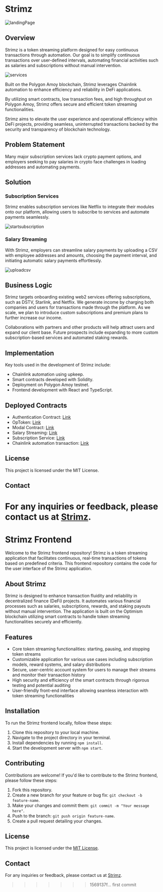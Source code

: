 
# Strimz

![landingPage](https://github.com/Signor1/token-stream/assets/107637548/ce42b4a0-bb46-401d-b5a1-e8f983d558dd)


## Overview

Strimz is a token streaming platform designed for easy continuous transactions through automation. Our goal is to simplify continuous transactions over user-defined intervals, automating financial activities such as salaries and subscriptions without manual intervention.

![services](https://github.com/Signor1/token-stream/assets/107637548/ca8962cd-7861-4190-84c4-6d33d7ba152e)

Built on the Polygon Amoy blockchain, Strimz leverages Chainlink automation to enhance efficiency and reliability in DeFi applications. 

By utilizing smart contracts, low transaction fees, and high throughput on Polygon Amoy, Strimz offers secure and efficient token streaming functionalities.

Strimz aims to elevate the user experience and operational efficiency within DeFi projects, providing seamless, uninterrupted transactions backed by the security and transparency of blockchain technology.

## Problem Statement

Many major subscription services lack crypto payment options, and employers seeking to pay salaries in crypto face challenges in loading addresses and automating payments.

## Solution

### Subscription Services

Strimz enables subscription services like Netflix to integrate their modules onto our platform, allowing users to subscribe to services and automate payments seamlessly.

![startsubscription](https://github.com/Signor1/token-stream/assets/107637548/25beb888-9450-45cc-9e55-7446d7c37ff6)


### Salary Streaming

With Strimz, employers can streamline salary payments by uploading a CSV with employee addresses and amounts, choosing the payment interval, and initiating automatic salary payments effortlessly.

![uploadcsv](https://github.com/Signor1/token-stream/assets/107637548/c20d4920-edcf-4780-8701-2195adfd288a)


## Business Logic

Strimz targets onboarding existing web2 services offering subscriptions, such as DSTV, Starlink, and Netflix. We generate income by charging both companies and users for transactions made through the platform. As we scale, we plan to introduce custom subscriptions and premium plans to further increase our income.

Collaborations with partners and other products will help attract users and expand our client base. Future prospects include expanding to more custom subscription-based services and automated staking rewards.

## Implementation

Key tools used in the development of Strimz include:

- Chainlink automation using upkeep.
- Smart contracts developed with Solidity.
- Deployment on Polygon Amoy testnet.
- Frontend development with React and TypeScript.

## Deployed Contracts

- Authentication Contract: [Link](https://amoy.polygonscan.com/address/0xdFf7Ebb3f88D5D097F08C5522115D0656cB42314)
- OpToken: [Link](https://sepolia-blockscout.lisk.com/address/0xcFb19dee1Fc394134074FF32D80474c45484A211)
- Modal Contract: [Link](https://amoy.polygonscan.com/address/0xe65f9bfc05AEA49E0872167D97D7447bF0b49285)
- Salary Streaming: [Link](https://amoy.polygonscan.com/address/0x942670D70846FCDC566E822c9857c22343c498a2)
- Subscription Service: [Link](https://amoy.polygonscan.com/address/0x6BBCb0cBd4871EE953C54eAA095c2ba136957b01)
- Chainlink automation transaction: [Link](https://amoy.polygonscan.com/tx/0xf721fd9ff6c16608619f53b33e6bce6d3462ab34b5d72f608a279e6fe22c85f8)

## License

This project is licensed under the MIT License.

## Contact

For any inquiries or feedback, please contact us at [Strimz](token-river.vercel.app).
=======
# Strimz Frontend

Welcome to the Strimz frontend repository! Strimz is a token streaming application that facilitates continuous, real-time transactions of tokens based on predefined criteria. This frontend repository contains the code for the user interface of the Strimz application.

## About Strimz

Strimz is designed to enhance transaction fluidity and reliability in decentralized finance (DeFi) projects. It automates various financial processes such as salaries, subscriptions, rewards, and staking payouts without manual intervention. The application is built on the Optimism blockchain utilizing smart contracts to handle token streaming functionalities securely and efficiently.

## Features

- Core token streaming functionalities: starting, pausing, and stopping token streams
- Customizable application for various use cases including subscription models, reward systems, and salary distributions
- Secure, user-centric account system for users to manage their streams and monitor their transaction history
- High security and efficiency of the smart contracts through rigorous testing and potential auditing
- User-friendly front-end interface allowing seamless interaction with token streaming functionalities

## Installation

To run the Strimz frontend locally, follow these steps:

1. Clone this repository to your local machine.
2. Navigate to the project directory in your terminal.
3. Install dependencies by running `npm install`.
4. Start the development server with `npm start`.

## Contributing

Contributions are welcome! If you'd like to contribute to the Strimz frontend, please follow these steps:

1. Fork this repository.
2. Create a new branch for your feature or bug fix: `git checkout -b feature-name`.
3. Make your changes and commit them: `git commit -m "Your message here"`.
4. Push to the branch: `git push origin feature-name`.
5. Create a pull request detailing your changes.

## License

This project is licensed under the [MIT License](LICENSE).

## Contact

For any inquiries or feedback, please contact us at [Strimz](mailto:emmanuelomemgboji@gmail.com).

>>>>>>> 1569137f... first commit
